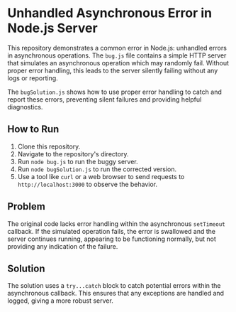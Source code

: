 # Unhandled Asynchronous Error in Node.js Server

This repository demonstrates a common error in Node.js: unhandled errors in asynchronous operations. The `bug.js` file contains a simple HTTP server that simulates an asynchronous operation which may randomly fail.  Without proper error handling, this leads to the server silently failing without any logs or reporting.

The `bugSolution.js` shows how to use proper error handling to catch and report these errors, preventing silent failures and providing helpful diagnostics.

## How to Run

1.  Clone this repository.
2.  Navigate to the repository's directory.
3.  Run `node bug.js` to run the buggy server.
4.  Run `node bugSolution.js` to run the corrected version.
5.  Use a tool like `curl` or a web browser to send requests to `http://localhost:3000` to observe the behavior.

## Problem

The original code lacks error handling within the asynchronous `setTimeout` callback. If the simulated operation fails, the error is swallowed and the server continues running, appearing to be functioning normally, but not providing any indication of the failure.

## Solution

The solution uses a `try...catch` block to catch potential errors within the asynchronous callback.  This ensures that any exceptions are handled and logged, giving a more robust server.